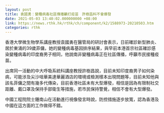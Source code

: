 ```yaml
---
layout: post
title: 袁國勇：變種病毒社區傳播籲打疫苗　許樹昌料不會爆發
date: 2021-05-03 13:40:02.000000000 +08:00
link: https://news.rthk.hk/rthk/ch/component/k2/1588973-20210503.htm
categories: rthk
---
```


香港大學微生物學系講座教授袁國勇在醫管局的研討會表示，日前確診新型肺炎、居於東涌的39歲菲傭，她的變種病毒基因排序結果，與早前本港首宗社區確診感染變種病毒的印度裔男子相同，他說南非變種病毒正在社區傳播，呼籲市民接種疫苗。

出席同一活動的中大呼吸系統科講座教授許樹昌說，目前未知印度裔男子如何染病，可能涉及尖沙咀華美達華麗酒店的環境或檢測樣本出現問題等，目前未知他與該名菲傭之間有幾多代傳染，目前香港社區未有大型爆發，相信是因為有限制社交距離、戴口罩及保持手部衛生等措施，若市民保持警覺，相信不會有大型爆發。

中國工程院院士鍾南山在活動進行視像發言時說，防控措施逐步放寬，認為香港及中國在這方面的工作做得不錯。
